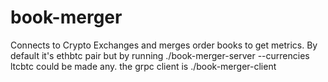 # book-merger
Connects to Crypto Exchanges and merges order books to get metrics.
By default it's ethbtc pair but by running ./book-merger-server --currencies ltcbtc could be made any.
the grpc client is ./book-merger-client
